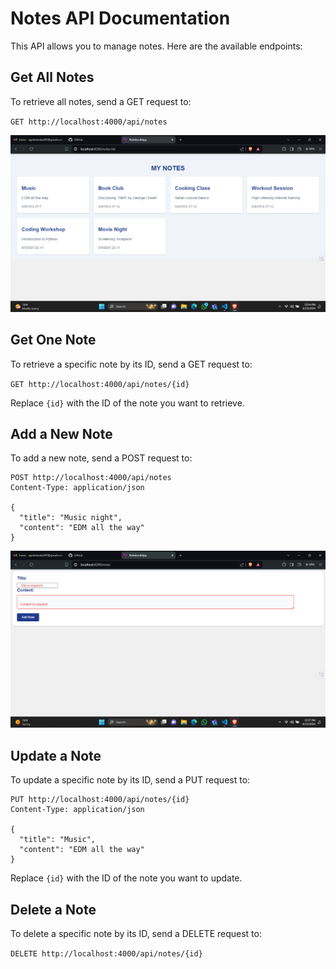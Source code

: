 
# Notes API Documentation

This API allows you to manage notes. Here are the available endpoints:

## Get All Notes

To retrieve all notes, send a GET request to:

`GET http://localhost:4000/api/notes`

![All notes in my notebook app once added appear like this](./frontend/images/notes-list.png)

## Get One Note

To retrieve a specific note by its ID, send a GET request to:


`GET http://localhost:4000/api/notes/{id}`


Replace `{id}` with the ID of the note you want to retrieve.

## Add a New Note

To add a new note, send a POST request to:

```
POST http://localhost:4000/api/notes 
Content-Type: application/json

{ 
  "title": "Music night", 
  "content": "EDM all the way" 
}
```
![UI for adding a new note](./frontend/images/new-note.png)
## Update a Note

To update a specific note by its ID, send a PUT request to:

```
PUT http://localhost:4000/api/notes/{id} 
Content-Type: application/json

{ 
  "title": "Music", 
  "content": "EDM all the way" 
}
```

Replace `{id}` with the ID of the note you want to update.

## Delete a Note

To delete a specific note by its ID, send a DELETE request to:


`DELETE http://localhost:4000/api/notes/{id}`
